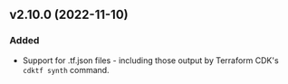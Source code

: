 ## v2.10.0 (2022-11-10)
### Added
* Support for .tf.json files - including those output by Terraform CDK's `cdktf synth` command.